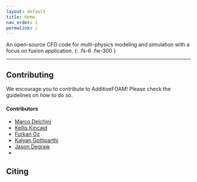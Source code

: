 ```yaml
---
layout: default
title: Home
nav_order: 1
permalink: /
---
```


An open-source CFD code for multi-physics modeling and simulation with a focus on fusion application.
{: .fs-6 .fw-300 }

---

## Contributing
We encourage you to contribute to AdditiveFOAM! Please check the guidelines on how to do so.

#### Contributors
- [Marco Delchini](https://www.ornl.gov/staff-profile/marc-olivier-delchini)
- [Kellis Kincaid](https://www.ornl.gov/staff-profile/kellis-c-kincaid)
- [Furkan Oz](https://www.ornl.gov/staff-profile/furkan-oz)
- [Kalyan Gottiparthi](https://www.ornl.gov/staff-profile/kalyan-c-gottiparthi)
- [Jason Degraw](https://www.ornl.gov/staff-profile/jason-w-degraw)
- []()

## Citing